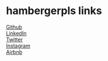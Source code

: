 # hambergerpls links
[Github](https://github.com/hambergerpls)\
[LinkedIn](https://linkedin.com/in/danialaimanhanif)\
[Twitter](https://twitter.com/hambergerpls)\
[Instagram](https://instagram.com/hambergerpls)\
[Airbnb](https://www.airbnb.com/users/show/433138159)
